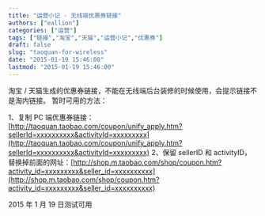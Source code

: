 ```yaml
---
title: "运营小记 - 无线端优惠券链接"
authors: ["eallion"]
categories: ["运营"]
tags: ["链接","淘宝","天猫","运营小记","优惠券"]
draft: false
slug: "taoquan-for-wireless"
date: "2015-01-19 15:46:00"
lastmod: "2015-01-19 15:46:00"
---
```


淘宝 / 天猫生成的优惠券链接，不能在无线端后台装修的时候使用，会提示链接不是淘内链接。
暂时可用的方法：

1、复制 PC 端优惠券链接：[http://taoquan.taobao.com/coupon/unify_apply.htm?sellerId=xxxxxxxxxx&activityId=xxxxxxxxx](http://taoquan.taobao.com/coupon/unify_apply.htm?sellerId=xxxxxxxxxx&activityId=xxxxxxxxx)
2、保留 sellerID 和 activityID，替换掉前面的网址：[http://shop.m.taobao.com/shop/coupon.htm?activity_id=xxxxxxxxx&seller_id=xxxxxxxxxx](http://shop.m.taobao.com/shop/coupon.htm?activity_id=xxxxxxxxx&seller_id=xxxxxxxxxx)

2015 年 1 月 19 日测试可用
